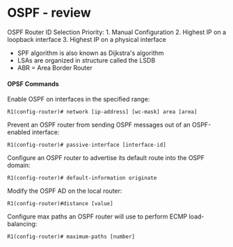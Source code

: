 # OSPF - review

OSPF Router ID Selection Priority:
	1. Manual Configuration
	2. Highest IP on a loopback interface
	3. Highest IP on a physical interface
- SPF algorithm is also known as Dijkstra's algorithm
- LSAs are organized in structure called the LSDB
- ABR = Area Border Router

#### OPSF Commands

Enable OSPF on interfaces in the specified range:
```
R1(config-router)# network [ip-address] [wc-mask] area [area]
```

Prevent an OSPF router from sending OSPF messages out of an OSPF-enabled interface:
```
R1(config-router)# passive-interface [interface-id]
```

Configure an OSPF router to advertise its default route into the OSPF domain:
```
R1(config-router)# default-information originate
```

Modify the OSPF AD on the local router:
```
R1(config-router)#distance [value]
```

Configure max paths an OSPF router will use to perform ECMP load-balancing:
```
R1(config-router)# maximum-paths [number]
```



